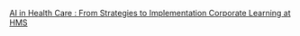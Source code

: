 [AI in Health Care : From Strategies to Implementation   Corporate Learning at HMS](https://qi.tc/qi/119723)
